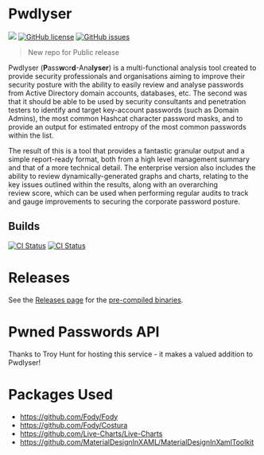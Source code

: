 # Pwdlyser
![](https://img.shields.io/maintenance/yes/2030.svg)
[![GitHub license](https://img.shields.io/github/license/ins1gn1a/pwdlyser)](https://github.com/ins1gn1a/Pwdlyser/blob/master/LICENSE)
[![GitHub issues](https://img.shields.io/github/issues/ins1gn1a/pwdlyser)](https://github.com/ins1gn1a/pwdlyser/issues)
> New repo for Public release

Pwdlyser (**P**ass**w**or**d**-Ana**lyser**) is a multi-functional analysis tool created to provide security professionals and organisations aiming to improve their security posture with the ability to easily review and analyse passwords from Active Directory domain accounts, databases, etc. The second was that it should be able to be used by security consultants and penetration testers to identify and target key-account passwords (such as Domain Admins), the most common Hashcat character password masks, and to provide an output for estimated entropy of the most common passwords within the list.

The result of this is a tool that provides a fantastic granular output and a simple report-ready format, both from a high level management summary and that of a more technical detail. The enterprise version also includes the ability to review dynamically-generated graphs and charts, relating to the key issues outlined within the results, along with an overarching review score, which can be used when performing regular audits to track and gauge improvements to securing the corporate password posture.

## Builds
[![CI Status](https://github.com/ins1gn1a/Pwdlyser/workflows/main-release/badge.svg?branch=master)](https://github.com/ins1gn1a/Pwdlyser/actions) 
[![CI Status](https://github.com/ins1gn1a/Pwdlyser/workflows/dev-build-check/badge.svg?branch=dev)](https://github.com/ins1gn1a/Pwdlyser/actions)


# Releases
See the [Releases page](https://github.com/ins1gn1a/Pwdlyser/releases/tag/latest) for the [pre-compiled binaries](https://github.com/ins1gn1a/Pwdlyser/releases/download/latest/Pwdlyser.exe).

# Pwned Passwords API
Thanks to Troy Hunt for hosting this service - it makes a valued addition to Pwdlyser!

# Packages Used
* https://github.com/Fody/Fody
* https://github.com/Fody/Costura
* https://github.com/Live-Charts/Live-Charts
* https://github.com/MaterialDesignInXAML/MaterialDesignInXamlToolkit
